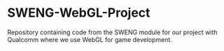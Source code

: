 # SWENG-WebGL-Project
Repository containing code from the SWENG module for our project with Qualcomm where we use WebGL for game development. 
